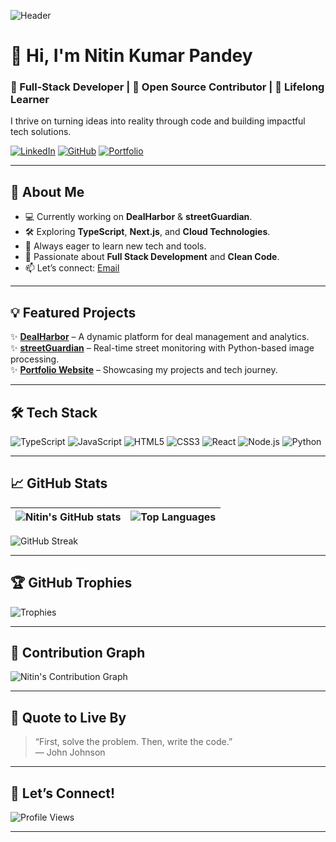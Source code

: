 ![Header](https://github.com/NitinTheGreat/NitinTheGreat/blob/main/assets/header.png)

# 👋 Hi, I'm Nitin Kumar Pandey
### 🚀 Full-Stack Developer | 🌟 Open Source Contributor | 🖤 Lifelong Learner

I thrive on turning ideas into reality through code and building impactful tech solutions.

[![LinkedIn](https://img.shields.io/badge/LinkedIn-blue?logo=linkedin&style=flat-square)](https://www.linkedin.com/in/nitin-pandey-a13904232/)
[![GitHub](https://img.shields.io/badge/GitHub-black?logo=github&style=flat-square)](https://github.com/NitinTheGreat)
[![Portfolio](https://img.shields.io/badge/Portfolio-%F0%9F%92%BB-lightgrey?style=flat-square)](https://github.com/NitinTheGreat/Portfolio)

---

## 🚀 About Me
- 💻 Currently working on **DealHarbor** & **streetGuardian**.
- 🛠️ Exploring **TypeScript**, **Next.js**, and **Cloud Technologies**.
- 🌱 Always eager to learn new tech and tools.
- 🎯 Passionate about **Full Stack Development** and **Clean Code**.
- 📫 Let’s connect: [Email](mailto:nitinpandey404@gmail.com)

---

## 💡 Featured Projects
✨ [**DealHarbor**](https://github.com/NitinTheGreat/DealHarbor) – A dynamic platform for deal management and analytics.  
✨ [**streetGuardian**](https://github.com/NitinTheGreat/streetGuardian) – Real-time street monitoring with Python-based image processing.  
✨ [**Portfolio Website**](https://github.com/NitinTheGreat/Portfolio) – Showcasing my projects and tech journey.

---

## 🛠️ Tech Stack
![TypeScript](https://img.shields.io/badge/-TypeScript-3178C6?style=flat&logo=typescript&logoColor=white)
![JavaScript](https://img.shields.io/badge/-JavaScript-F7DF1E?style=flat&logo=javascript&logoColor=black)
![HTML5](https://img.shields.io/badge/-HTML5-E34F26?style=flat&logo=html5&logoColor=white)
![CSS3](https://img.shields.io/badge/-CSS3-1572B6?style=flat&logo=css3&logoColor=white)
![React](https://img.shields.io/badge/-React-61DAFB?style=flat&logo=react&logoColor=black)
![Node.js](https://img.shields.io/badge/-Node.js-339933?style=flat&logo=node.js&logoColor=white)
![Python](https://img.shields.io/badge/-Python-3776AB?style=flat&logo=python&logoColor=white)

---

## 📈 GitHub Stats
| ![Nitin's GitHub stats](https://github-readme-stats.vercel.app/api?username=NitinTheGreat&show_icons=true&theme=radical&hide=issues) | ![Top Languages](https://github-readme-stats.vercel.app/api/top-langs/?username=NitinTheGreat&layout=compact&theme=radical) |
| --- | --- |

![GitHub Streak](https://streak-stats.demolab.com?user=NitinTheGreat&theme=radical)

---

## 🏆 GitHub Trophies
![Trophies](https://github-profile-trophy.vercel.app/?username=NitinTheGreat&theme=radical&margin-w=10&margin-h=10)

---

## 🌟 Contribution Graph
![Nitin's Contribution Graph](https://github-readme-activity-graph.vercel.app/graph?username=NitinTheGreat&theme=github-compact)

---

## 💬 Quote to Live By
> “First, solve the problem. Then, write the code.”  
> — John Johnson

---

## 🔗 Let’s Connect!
![Profile Views](https://komarev.com/ghpvc/?username=NitinTheGreat&color=blueviolet&style=flat-square)

---
